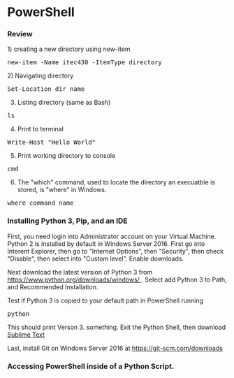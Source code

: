  <h1>PowerShell</h1>
<h3>Review</h3>

<p>1) creating a new directory using new-item</p>

<pre>
new-item -Name itec430 -ItemType directory 
</pre>

<p>2) Navigating directory</p>

<pre>
Set-Location dir_name
</pre>

3) Listing directory (same as Bash)

<pre>
ls
</pre>

4) Print to terminal

<pre>
Write-Host "Hello World"
</pre>

5) Print working directory to console
<pre>
cmd
</pre>

6) The "which" command, used to locate the directory an execuatble is stored, is "where" in Windows.

<pre>
where command_name
</pre>


<h3>Installing Python 3, Pip, and an IDE</h3>
<p>First, you need login into Administrator account on your Virtual Machine.  Python 2 is installed by default in Windows Server 2016.  First go into Interent Explorer, then go to "Internet Options", then "Security", then check "Disable", then select into "Custom level".  Enable downloads.
</p>

<p>
Next download the latest version of Python 3 from <a href="https://www.python.org/downloads/windows/"> https://www.python.org/downloads/windows/ </a>. Select add Python 3 to Path, and Recommended Installation.
</p>

<p>
Test if Python 3 is copied to your default path in PowerShell running
</p>

<pre>
python
</pre>

<p>This should print Verson 3. something.  Exit the Python Shell, then download <a href="https://www.sublimetext.com/">Sublime Text</a> </p>

<p>Last, install Git on Windows Server 2016 at <a href="https://git-scm.com/downloads">https://git-scm.com/downloads</a> </p>


<h3>Accessing PowerShell inside of a Python Script.</h3>

<p>
	
</p>